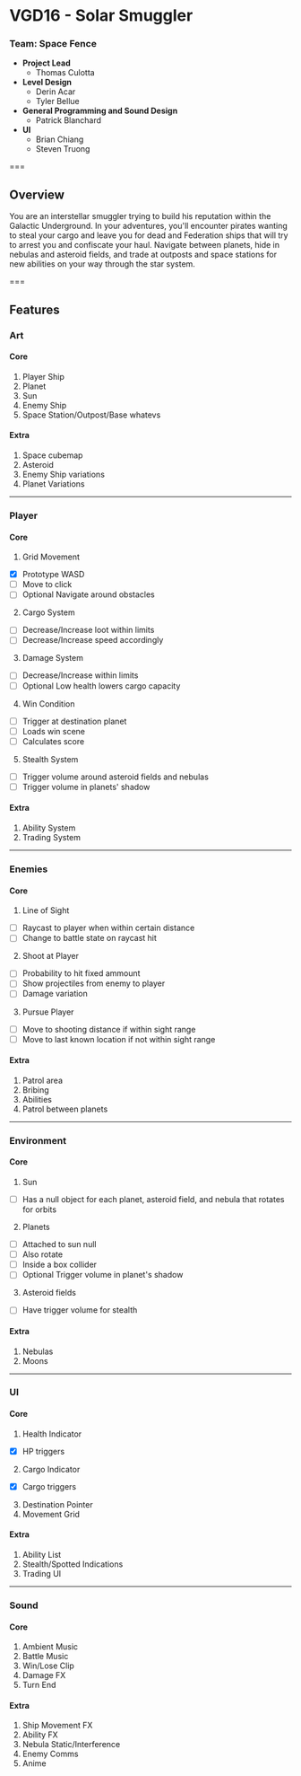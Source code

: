 # VGD16 - Solar Smuggler

### Team: Space Fence
- **Project Lead**
  - Thomas Culotta
- **Level Design**
  - Derin Acar
  - Tyler Bellue
- **General Programming and Sound Design**
  - Patrick Blanchard
- **UI**
  - Brian Chiang
  - Steven Truong

===

## Overview
You are an interstellar smuggler trying to build his reputation within the Galactic Underground. In your adventures, you'll encounter pirates wanting to steal your cargo and leave you for dead and Federation ships that will try to arrest you and confiscate your haul. Navigate between planets, hide in nebulas and asteroid fields, and trade at outposts and space stations for new abilities on your way through the star system.

===

## Features

### Art

#### Core
1. Player Ship
2. Planet
3. Sun
4. Enemy Ship
5. Space Station/Outpost/Base whatevs

#### Extra
1. Space cubemap
2. Asteroid
3. Enemy Ship variations
4. Planet Variations

---

### Player

#### Core
1. Grid Movement
  - [x] Prototype WASD
  - [ ] Move to click
  - [ ] Optional Navigate around obstacles
2. Cargo System
  - [ ] Decrease/Increase loot within limits
  - [ ] Decrease/Increase speed accordingly
3. Damage System
  - [ ] Decrease/Increase within limits
  - [ ] Optional Low health lowers cargo capacity
4. Win Condition
  - [ ] Trigger at destination planet
  - [ ] Loads win scene
  - [ ] Calculates score
5. Stealth System
  - [ ] Trigger volume around asteroid fields and nebulas
  - [ ] Trigger volume in planets' shadow

#### Extra
1. Ability System
2. Trading System

---

### Enemies

#### Core
1. Line of Sight
  - [ ] Raycast to player when within certain distance
  - [ ] Change to battle state on raycast hit
2. Shoot at Player
  - [ ] Probability to hit fixed ammount
  - [ ] Show projectiles from enemy to player
  - [ ] Damage variation
3. Pursue Player
  - [ ] Move to shooting distance if within sight range
  - [ ] Move to last known location if not within sight range

#### Extra
1. Patrol area
2. Bribing
3. Abilities
4. Patrol between planets

---

### Environment

#### Core
1. Sun
  - [ ] Has a null object for each planet, asteroid field, and nebula that rotates for orbits
2. Planets
  - [ ] Attached to sun null
  - [ ] Also rotate
  - [ ] Inside a box collider
  - [ ] Optional Trigger volume in planet's shadow
3. Asteroid fields
  - [ ] Have trigger volume for stealth

#### Extra
1. Nebulas
2. Moons

---

### UI

#### Core
1. Health Indicator
  - [x] HP triggers
2. Cargo Indicator
  - [x] Cargo triggers
3. Destination Pointer
4. Movement Grid

#### Extra
1. Ability List
2. Stealth/Spotted Indications
3. Trading UI

---

### Sound

#### Core
1. Ambient Music
2. Battle Music
3. Win/Lose Clip
4. Damage FX
5. Turn End

#### Extra
1. Ship Movement FX
2. Ability FX
3. Nebula Static/Interference
4. Enemy Comms
5. Anime

